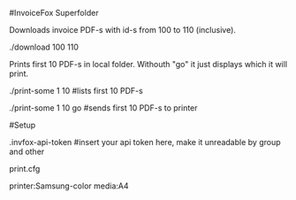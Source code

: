 #InvoiceFox Superfolder

Downloads invoice PDF-s with id-s from 100 to 110 (inclusive).

  ./download 100 110

Prints first 10 PDF-s in local folder. Withouth "go" it just displays which it will print.

  ./print-some 1 10 #lists first 10 PDF-s

  ./print-some 1 10 go #sends first 10 PDF-s to printer

#Setup

.invfox-api-token #insert your api token here, make it unreadable by group and other

print.cfg

  printer:Samsung-color
  media:A4


